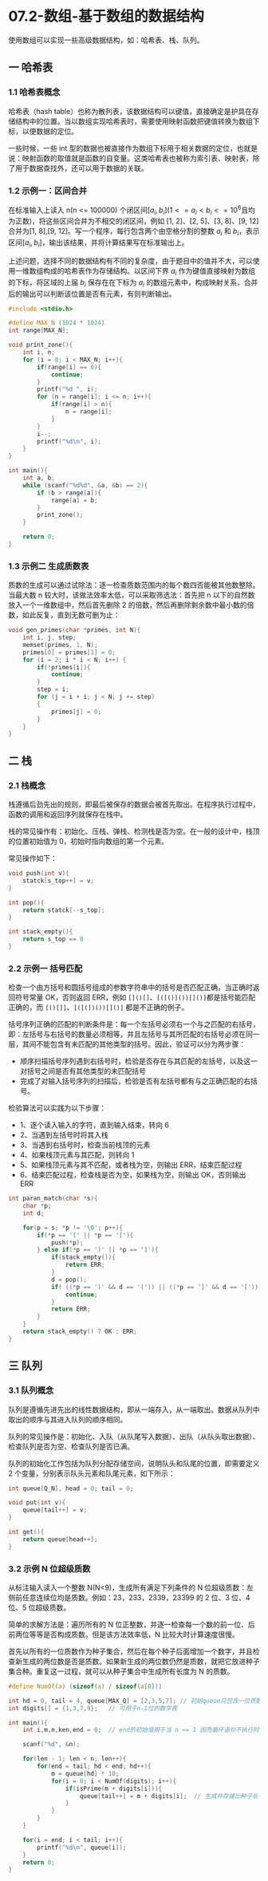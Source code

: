 # 07.2-数组-基于数组的数据结构

使用数组可以实现一些高级数据结构，如：哈希表、栈、队列。

## 一 哈希表

### 1.1 哈希表概念

哈希表（hash table）也称为散列表，该数据结构可以键值，直接确定是护具在存储结构中的位置。当以数组实现哈希表时，需要使用映射函数把键值转换为数组下标，以便数据的定位。

一些时候，一些 int 型的数据也被直接作为数组下标用于相关数据的定位，也就是说：映射函数的取值就是函数的自变量。这类哈希表也被称为索引表、映射表，除了用于数据查找外，还可以用于数据的关联。

### 1.2 示例一：区间合并

在标准输入上读入 n(n <= 100000) 个闭区间$[a_i,b_i]$$(1 <= a_i < b_i <= 10^6$且均为正数)，将这些区间合并为不相交的闭区间，例如 [1, 2]、[2, 5]、[3, 8]、[9, 12] 合并为[1, 8],[9, 12]。写一个程序，每行包含两个由空格分割的整数 $a_i$ 和 $b_i$，表示区间[$a_i, b_i$]，输出该结果，并将计算结果写在标准输出上。

上述问题，选择不同的数据结构有不同的复杂度，由于题目中的值并不大，可以使用一维数组构成的哈希表作为存储结构。以区间下界 $a_i$ 作为键值直接映射为数组的下标，将区域的上届 $b_i$ 保存在在下标为 $a_i$ 的数组元素中，构成映射关系，合并后的输出可以判断该位置是否有元素，有则判断输出。

```c
#include <stdio.h>

#define MAX_N (1024 * 1024)
int range[MAX_N];

void print_zone(){
    int i, n;
    for (i = 0; i < MAX_N; i++){
        if(range[i] == 0){
            continue;
        }
        printf("%d ", i);
        for (n = range[i]; i <= n; i++){
            if(range[i] > n){
                n = range[i];
            }
        }
        i--;
        printf("%d\n", i);
    }
}

int main(){
    int a, b;
    while (scanf("%d%d", &a, &b) == 2){
        if (b > range[a]){
            range[a] = b;
        }
        print_zone();
    }

    return 0;
}
```

### 1.3 示例二 生成质数表

质数的生成可以通过试除法：逐一检查质数范围内的每个数四否能被其他数整除。当最大数 n 较大时，该做法效率太低，可以采取筛选法：首先把 n 以下的自然数放入一个一维数组中，然后首先删除 2 的倍数，然后再删除剩余数中最小数的倍数，如此反复，直到无数可删为止：

```c
void gen_primes(char *primes, int N){
    int i, j, step;
    memset(primes, 1, N);
    primes[0] = primes[1] = 0;
    for (i = 2; i * i < N; i++) {
        if(!primes[i]){
            continue;
        }
        step = i;
        for (j = i + i; j < N; j += step)
        {
            primes[j] = 0;
        }
    }
}
```

## 二 栈

### 2.1 栈概念

栈遵循后劲先出的规则，即最后被保存的数据会被首先取出。在程序执行过程中，函数的调用和返回序列就保存在栈中。

栈的常见操作有：初始化、压栈、弹栈、检测栈是否为空。在一般的设计中，栈顶的位置初始值为 0，初始时指向数组的第一个元素。

常见操作如下：

```c
void push(int v){
    statck[s_top++] = v;
}

int pop(){
    return statck[--s_top];
}

int stack_empty(){
    return s_top == 0
}
```

### 2.2 示例一 括号匹配

检查一个由方括号和圆括号组成的参数字符串中的括号是否匹配正确。当正确时返回符号常量 OK，否则返回 ERR，例如 `[]()[]`、`[([()]())[]()]`都是括号能匹配正确的，而 `[()[]]`、`[([(])())[]()]` 都是不正确的例子。

括号序列正确的匹配的判断条件是：每一个左括号必须右一个与之匹配的右括号，即：左括号与右括号的数量必须相等，并且左括号与其所匹配的右括号必须在同一层，其间不能包含有未匹配的其他类型的括号。因此，验证可以分为两步骤：

- 顺序扫描括号序列遇到右括号时，检验是否存在与其匹配的左括号，以及这一对括号之间是否有其他类型的未匹配括号
- 完成了对输入括号序列的扫描后，检验是否有左括号都有与之正确匹配的右括号。

检验算法可以实践为以下步骤：

- 1、逐个读入输入的字符，直到输入结束，转向 6
- 2、当遇到左括号时将其入栈
- 3、当遇到右括号时，检查当前栈顶的元素
- 4、如果栈顶元素与其匹配，则转向 1
- 5、如果栈顶元素与其不匹配，或者栈为空，则输出 ERR，结束匹配过程
- 6、结束匹配过程，检查栈是否为空，如果栈为空，则输出 OK，否则输出 ERR

```c
int paran_match(char *s){
    char *p;
    int d;

    for(p = s; *p != '\0'; p++){
        if(*p == '(' || *p == '['){
            push(*p);
        } else if(*p == ')' || *p == ']'){
            if(stack_empty()){
                return ERR;
            }
            d = pop();
            if( ((*p == ')' && d == '(')) || ((*p == ']' && d == '['))){
                continue;
            }
            return ERR;
        }
    }
    return stack_empty() ? OK : ERR;
}
```

## 三 队列

### 3.1 队列概念

队列是遵循先进先出的线性数据结构，即从一端存入，从一端取出。数据从队列中取出的顺序与其进入队列的顺序相同。

队列的常见操作是：初始化、入队（从队尾写入数据）、出队（从队头取出数据）、检查队列是否为空、检查队列是否已满。

队列的初始化工作包括为队列分配存储空间，说明队头和队尾的位置，即需要定义 2 个变量，分别表示队头元素和队尾元素，如下所示：

```c
int queue[Q_N], head = 0; tail = 0;

void put(int v){
    queue[tail++] = v;
}

int get(){
    return queue[head++];
}
```

### 3.2 示例 N 位超级质数

从标注输入读入一个整数 N(N<9)，生成所有满足下列条件的 N 位超级质数：左侧前任意连续位均是质数。例如：23，233，2339，23399 的 2 位、3 位、4 位、5 位超级质数。

简单的求解方法是：遍历所有的 N 位正整数，并逐一检查每一个数的前一位、后前两位等等是否构成质数。但是该方法效率低，N 比较大时计算速度很慢。

首先以所有的一位质数作为种子集合，然后在每个种子后面增加一个数字，并且检查新生成的两位数是否是质数。如果新生成的两位数仍然是质数，就把它放进种子集合种。重复这一过程，就可以从种子集合中生成所有长度为 N 的质数。

```c
#define NumOf(a) (sizeof(a) / sizeof(a[0]))

int hd = 0, tail = 4, queue[MAX_Q] = [2,3,5,7]; // 初始queue只包含一位质数
int digits[] = {1,3,7,9};   // 可用于n-1位的数字表

int main(){
    int i,m,n,ken,end = 0;  // end的初始值用于当 n == 1 因而循环语句不执行时

    scanf("%d", &n);

    for(len - 1; len < n; len++){
        for(end = tail; hd < end; hd++){
            m = queue[hd] * 10;
            for(i = 0; i < NumOf(digits); i++){
                if(isPrime(m + digits[i])){
                    queue[tail++] = m + digits[i];  // 生成并存储比种子长一位的质数
                }
            }
        }
    }

    for(i = end; i < tail; i++){
        printf("%d\n", queue[i]);
    }
    return 0;
}
```
